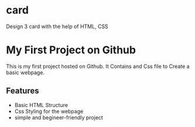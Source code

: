# card
Design 3 card with the help of HTML, CSS

# My First Project on Github

This is my first project hosted on Github. It Contains and Css file to Create a basic webpage.
## Features
- Basic HTML Structure
- Css Styling  for the webpage
- simple and begineer-friendly project
